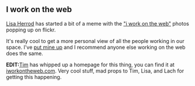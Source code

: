 I work on the web
---
<p><a href="http://www.flickr.com/photos/lisaherrod/">Lisa Herrod</a> has started a bit of a meme with the <a href="http://www.flickr.com/photos/tags/iworkontheweb/"> &quot;i work on the web&quot;</a> photos popping up on flickr.</p>
<p>It's really cool to get a more personal view of all the people working in our space. I've <a href="http://www.flickr.com/photos/johotravels/1327935695/">put mine up</a> and I recommend anyone else working on the web does the same.</p>
<p><strong>EDIT:</strong><a href="http://toolmantim.com/">Tim</a> has whipped up a homepage for this thing, you can find it at <a href="http://iworkontheweb.com/">iworkontheweb.com</a>. Very cool stuff, mad props to Tim, Lisa, and Lach for getting this happening.</p>
